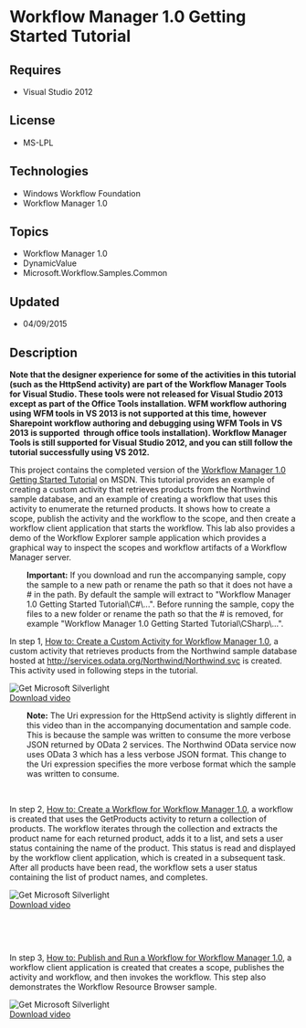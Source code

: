 # Workflow Manager 1.0 Getting Started Tutorial
## Requires
- Visual Studio 2012
## License
- MS-LPL
## Technologies
- Windows Workflow Foundation
- Workflow Manager 1.0
## Topics
- Workflow Manager 1.0
- DynamicValue
- Microsoft.Workflow.Samples.Common
## Updated
- 04/09/2015
## Description

<p><strong>Note that the designer experience for some of the activities in this tutorial (such as the HttpSend activity) are part of the Workflow Manager Tools for Visual Studio. These tools were not released for Visual Studio 2013 except as part of the Office
 Tools installation. WFM workflow authoring using WFM tools in VS 2013 is not supported at this time, however Sharepoint workflow authoring and debugging using WFM Tools in VS 2013 is supported &nbsp;through office tools installation). Workflow Manager Tools
 is still supported for Visual Studio 2012, and you can still follow the tutorial successfully using VS 2012.</strong></p>
<p>This project contains the completed version of the <a href="https://msdn.microsoft.com/en-us/library/windowsazure/dn217859(v=azure.10).aspx">
Workflow Manager 1.0 Getting Started Tutorial</a>&nbsp;on MSDN. This tutorial provides an example of creating a custom activity that retrieves products from the Northwind sample database, and an example of creating a workflow that uses this activity to enumerate
 the returned products. It shows how to create a scope, publish the activity and the workflow to the scope, and then create a workflow client application that starts the workflow. This lab also provides a demo of the Workflow Explorer sample application which
 provides a graphical way to inspect the scopes and workflow artifacts of a Workflow Manager server.</p>
<p style="padding-left:30px"><strong>Important:</strong> If you download and run the accompanying sample, copy the sample to a new path or rename the path so that it does not have a # in the path. By default the sample will extract to &quot;Workflow Manager 1.0
 Getting Started Tutorial\C#\...&quot;. Before running the sample, copy the files to a new folder or rename the path so that the # is removed, for example &quot;Workflow Manager 1.0 Getting Started Tutorial\CSharp\...&quot;.</p>
<p>In step 1, <a href="https://msdn.microsoft.com/en-us/library/windowsazure/dn175762(v=azure.10).aspx">
How to: Create a Custom Activity for Workflow Manager 1.0</a>,&nbsp;a custom activity that retrieves products from the Northwind sample database hosted at
<a href="http://services.odata.org/Northwind/Northwind.svc">http://services.odata.org/Northwind/Northwind.svc</a> is created. This activity used in following steps in the tutorial.</p>
<p><object width="350" height="300" data="data:application/x-silverlight-2," type="application/x-silverlight-2"> <param name="source" value="/Content/Common/videoplayer.xap" /> <param name="initParams" value="deferredLoad=false,duration=0,m=https://i1.code.msdn.s-msft.com/workflow-manager-10-4d6b3c14/image/file/85514/1/workflow%20manager%201.0%20getting%20started%20tutorial%20step%201.wmv,autostart=false,autohide=true,showembed=true"
 /> <param name="background" value="#00FFFFFF" /> <param name="minRuntimeVersion" value="3.0.40624.0" /> <param name="enableHtmlAccess" value="true" /> <param name="src" value="https://i1.code.msdn.s-msft.com/workflow-manager-10-4d6b3c14/image/file/85514/1/workflow%20manager%201.0%20getting%20started%20tutorial%20step%201.wmv"
 /> <param name="id" value="85514" /> <param name="name" value="Workflow Manager 1.0 Getting Started Tutorial Step 1.wmv" /><span><a href="http://go.microsoft.com/fwlink/?LinkID=149156" style="text-decoration:none"><img src="-?linkid=108181" alt="Get Microsoft Silverlight" style="border-style:none"></a></span>
 </object> <br>
<a id="https://i1.code.msdn.s-msft.com/workflow-manager-10-4d6b3c14/image/file/85514/1/workflow%20manager%201.0%20getting%20started%20tutorial%20step%201.wmv" href="https://i1.code.msdn.s-msft.com/workflow-manager-10-4d6b3c14/image/file/85514/1/workflow%20manager%201.0%20getting%20started%20tutorial%20step%201.wmv">Download
 video</a></p>
<p style="padding-left:30px"><strong>Note:</strong> The Uri expression for the HttpSend activity is slightly different in this video than in the accompanying documentation and sample code. This is because the&nbsp;sample was written to consume the more verbose
 JSON returned by OData 2 services. The Northwind OData service now uses OData 3 which has a less verbose JSON format. This change to the Uri expression specifies the more verbose format which the sample was written to consume.</p>
<p>&nbsp;</p>
<p>In step 2, <a href="https://msdn.microsoft.com/en-us/library/windowsazure/dn217861(v=azure.10).aspx">
How to: Create a Workflow for Workflow Manager 1.0</a>, a workflow is created that uses the GetProducts activity to return a collection of products. The workflow iterates through the collection and extracts the product name for each returned product, adds it
 to a list, and sets a user status containing the name of the product. This status is read and displayed by the workflow client application, which is created in a subsequent task. After all products have been read, the workflow sets a user status containing
 the list of product names, and completes.</p>
<p><object width="350" height="300" data="data:application/x-silverlight-2," type="application/x-silverlight-2"> <param name="source" value="/Content/Common/videoplayer.xap" /> <param name="initParams" value="deferredLoad=false,duration=0,m=https://i1.code.msdn.s-msft.com/workflow-manager-10-4d6b3c14/image/file/85515/1/workflow%20manager%201.0%20getting%20started%20tutorial%20step%202.wmv,autostart=false,autohide=true,showembed=true"
 /> <param name="background" value="#00FFFFFF" /> <param name="minRuntimeVersion" value="3.0.40624.0" /> <param name="enableHtmlAccess" value="true" /> <param name="src" value="https://i1.code.msdn.s-msft.com/workflow-manager-10-4d6b3c14/image/file/85515/1/workflow%20manager%201.0%20getting%20started%20tutorial%20step%202.wmv"
 /> <param name="id" value="85515" /> <param name="name" value="Workflow Manager 1.0 Getting Started Tutorial Step 2.wmv" /><span><a href="http://go.microsoft.com/fwlink/?LinkID=149156" style="text-decoration:none"><img src="-?linkid=108181" alt="Get Microsoft Silverlight" style="border-style:none"></a></span>
 </object> <br>
<a id="https://i1.code.msdn.s-msft.com/workflow-manager-10-4d6b3c14/image/file/85515/1/workflow%20manager%201.0%20getting%20started%20tutorial%20step%202.wmv" href="https://i1.code.msdn.s-msft.com/workflow-manager-10-4d6b3c14/image/file/85515/1/workflow%20manager%201.0%20getting%20started%20tutorial%20step%202.wmv">Download
 video</a></p>
<p>&nbsp;</p>
<p>&nbsp;</p>
<p>In step 3, <a href="https://msdn.microsoft.com/en-us/library/windowsazure/dn217860(v=azure.10).aspx">
How to: Publish and Run a Workflow for Workflow Manager 1.0</a>, a workflow client application is created that creates a scope, publishes the activity and workflow, and then invokes the workflow. This step also demonstrates the Workflow Resource Browser sample.</p>
<p><object width="350" height="300" data="data:application/x-silverlight-2," type="application/x-silverlight-2"> <param name="source" value="/Content/Common/videoplayer.xap" /> <param name="initParams" value="deferredLoad=false,duration=0,m=https://i1.code.msdn.s-msft.com/workflow-manager-10-4d6b3c14/image/file/85516/1/workflow%20manager%201.0%20getting%20started%20tutorial%20step%203.wmv,autostart=false,autohide=true,showembed=true"
 /> <param name="background" value="#00FFFFFF" /> <param name="minRuntimeVersion" value="3.0.40624.0" /> <param name="enableHtmlAccess" value="true" /> <param name="src" value="https://i1.code.msdn.s-msft.com/workflow-manager-10-4d6b3c14/image/file/85516/1/workflow%20manager%201.0%20getting%20started%20tutorial%20step%203.wmv"
 /> <param name="id" value="85516" /> <param name="name" value="Workflow Manager 1.0 Getting Started Tutorial Step 3.wmv" /><span><a href="http://go.microsoft.com/fwlink/?LinkID=149156" style="text-decoration:none"><img src="-?linkid=108181" alt="Get Microsoft Silverlight" style="border-style:none"></a></span>
 </object> <br>
<a id="https://i1.code.msdn.s-msft.com/workflow-manager-10-4d6b3c14/image/file/85516/1/workflow%20manager%201.0%20getting%20started%20tutorial%20step%203.wmv" href="https://i1.code.msdn.s-msft.com/workflow-manager-10-4d6b3c14/image/file/85516/1/workflow%20manager%201.0%20getting%20started%20tutorial%20step%203.wmv">Download
 video</a></p>
